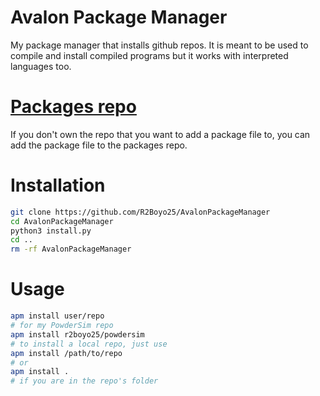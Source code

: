 # Avalon Package Manager

My package manager that installs github repos.
It is meant to be used to compile and install compiled programs but it works with interpreted languages too.

# [Packages repo](https://github.com/R2Boyo25/AvalonPMPackages)

If you don't own the repo that you want to add a package file to, you can add the package file to the packages repo.

# Installation
```bash
git clone https://github.com/R2Boyo25/AvalonPackageManager
cd AvalonPackageManager
python3 install.py
cd ..
rm -rf AvalonPackageManager
```

# Usage
```bash
apm install user/repo
# for my PowderSim repo
apm install r2boyo25/powdersim
# to install a local repo, just use
apm install /path/to/repo
# or
apm install . 
# if you are in the repo's folder
```